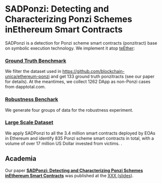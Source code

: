 # SADPonzi: Detecting and Characterizing Ponzi Schemes inEthereum Smart Contracts

SADPonzi is a detection for Ponzi scheme smart contracts (ponzitract) base on symbolic execution technology. We implement it atop [teEther](https://github.com/nescio007/teether):



### [Ground Truth Benchmark](https://github.com/Kenun99/SADPonzi/tree/main/dataset/rq1)

We filter the dataset used in https://github.com/blockchain-unica/ethereum-ponzi and get 133 ground truth ponzitracts (see our paper for details). At the meantimes, we collect 1262 DApp as non-Ponzi cases from dapptotal.com.  





### [Robustness Benchark](https://github.com/Kenun99/SADPonzi/tree/main/dataset/rq2)

We generate four groups of data for the robustness experiment.



### [Large Scale Dataset](https://github.com/Kenun99/SADPonzi/tree/main/dataset/rq3)

We apply SADPonzi to all the 3.4 million smart contracts deployed by EOAs in Ethereum and identify 835 Ponzi scheme smart contracts in total, with a volume of over 17 million US Dollar invested from victims. .



## Academia

Our paper [**SADPonzi: Detecting and Characterizing Ponzi Schemes inEthereum Smart Contracts**]( ) was published at the [XXX ](http://xxx.com) ([slides](https://www.usenix.org/sites/default/files/conference/protected-files/security18_slides_krupp.pdf)).

```

```

